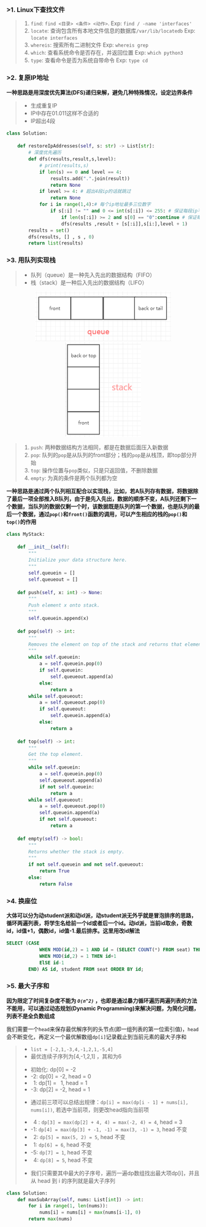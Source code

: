 
### >1. Linux下查找文件

>1. `find`: `find <目录> <条件> <动作>`. Exp: `find / -name 'interfaces'`
>2. `locate`: 查询包含所有本地文件信息的数据库`/var/lib/locatedb`  Exp: `locate interfaces`
>3. `whereis`: 搜索所有二进制文件 Exp: `whereis grep`
>4. `which`: 查看系统命令是否存在，并返回位置 Exp: `which python3`
>5. `type`: 查看命令是否为系统自带命令 Exp: `type cd`

### >2. 复原IP地址

**一种思路是用深度优先算法(DFS)递归来解，避免几种特殊情况，设定边界条件**
>* 生成重复IP
>* IP中存在01.011这样不合适的
>* IP超出4段

```python
class Solution:

    def restoreIpAddresses(self, s: str) -> List[str]:
        # 深度优先遍历
        def dfs(results,result,s,level):
            # print(results,s)
            if len(s) == 0 and level == 4:
                results.add(".".join(result))
                return None
            if level >= 4: # 超出4段ip的话就跳过
                return None
            for i in range(1,4):# 每个ip地址最多三位数字
                if s[:i] != "" and 0 <= int(s[:i]) <= 255: # 保证每段ip不为空 且在0-255
                    if len(s[:i]) >= 2 and s[0] == "0":continue # 保证每段ip没有 01.011.010这样的
                    dfs(results ,result + [s[:i]],s[i:],level + 1)
        results = set()
        dfs(results, [] , s , 0)
        return list(results)

```

### >3. 用队列实现栈

>* 队列（queue）是一种先入先出的数据结构（FIFO）
>* 栈（stack）是一种后入先出的数据结构（LIFO）

<center>
    <img src="https://raw.githubusercontent.com/Nagisama4/Learn-python/master/test/queue.png"/><img src="https://raw.githubusercontent.com/Nagisama4/Learn-python/master/test/stack.png"/>
</center>

>1. `push`: 两种数据结构方法相同，都是在数据后面压入新数据
>2. `pop`: 队列的`pop`是从队列的front部分；栈的`pop`是从栈顶，即top部分开始
>3. `top`: 操作位置与`pop`类似，只是只返回值，不删除数据
>4. `empty`: 为真的条件是两个队列都为空

**一种思路是通过两个队列相互配合以实现栈，比如，若A队列存有数据，将数据除了最后一项全部推入B队列，由于是先入先出，数据的顺序不变，A队列还剩下一个数据，当队列的数据仅剩一个时，该数据既是队列的第一个数据，也是队列的最后一个数据，通过`pop()`和`front()`函数的调用，可以产生相应的栈的`pop()`和`top()`的作用**

```python
class MyStack:

    def __init__(self):
        """
        Initialize your data structure here.
        """
        self.queuein = []
        self.queueout = []

    def push(self, x: int) -> None:
        """
        Push element x onto stack.
        """
        self.queuein.append(x)

    def pop(self) -> int:
        """
        Removes the element on top of the stack and returns that element.
        """
        while self.queuein:
            a = self.queuein.pop(0)
            if self.queuein:
                self.queueout.append(a)
            else:
                return a
        while self.queueout:
            a = self.queueout.pop(0)
            if self.queueout:
                self.queuein.append(a)
            else:
                return a

    def top(self) -> int:
        """
        Get the top element.
        """
        while self.queuein:
            a = self.queuein.pop(0)
            self.queueout.append(a)
            if not self.queuein:
                return a
        while self.queueout:
            a = self.queueout.pop(0)
            self.queuein.append(a)
            if not self.queueout:
                return a

    def empty(self) -> bool:
        """
        Returns whether the stack is empty.
        """
        if not self.queuein and not self.queueout:
            return True
        else:
            return False

```

### >4. 换座位
**大体可以分为动student派和动id派，动student派无外乎就是冒泡排序的思路，循环两遍列表，将学生名给前一个id或者后一个id。动id派，当前id取余，奇数id，id值+1，偶数id，id值-1.最后排序。这里用改id解法**

```SQL
SELECT (CASE 
            WHEN MOD(id,2) = 1 AND id = (SELECT COUNT(*) FROM seat) THEN id
            WHEN MOD(id,2) = 1 THEN id+1
            ElSE id-1
        END) AS id, student FROM seat ORDER BY id;
```

### >5. 最大子序和
**因为限定了时间复杂度不能为 *`O(n^2)`* ，也即是通过暴力循环遍历两遍列表的方法不能用，可以通过动态规划(Dynamic Programming)来解决问题，为简化问题，列表不是全负数组成**  

我们需要一个`head`来保存最优解序列的头节点(即一组列表的第一位索引值)，`head`会不断变化，再定义一个最优解数组`dp[i]`记录截止到当前元素的最大子序和
>+ `list = [-2,1,-3,4,-1,2,1,-5,4]`
>+ 最优连续子序列为[4,-1,2,1] ，其和为6
>* 初始化: dp[0] = -2
>* -2: dp[0] = -2, head = 0
>* &ensp;1: dp[1] = &ensp;1, head = 1
>* -3: dp[2] = -2, head = 1
>+ 通过前三项可以总结出规律：`dp[i] = max(dp[i - 1] + nums[i], nums[i])`, 若选中当前项，则更改head指向当前项
>* &ensp;4 : `dp[3] = max(dp[2] + 4, 4) = max(-2, 4) = 4`, head = 3
>* -1: `dp[4] = max(dp[3] + -1, -1) = max(3, -1) = 3`, head 不变
>* &ensp;2: `dp[5] = max(5, 2) = 5`, head 不变
>* &ensp;1: `dp[6] = 6`, head 不变
>* -5: `dp[7] = 1`, head 不变
>* &ensp;4: `dp[8] = 5`, head 不变
>+ 我们只需要其中最大的子序号，遍历一遍dp数组找出最大项dp[i]，并且从 head 到 i 的序列就是最大子序列

```python
class Solution:
    def maxSubArray(self, nums: List[int]) -> int:
        for i in range(1, len(nums)):
            nums[i] = nums[i] + max(nums[i-1], 0)
        return max(nums)

```
